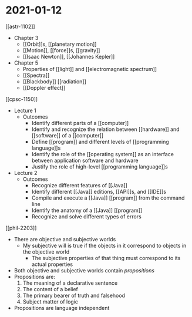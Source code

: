 # 2021-01-12

[[astr-1102]]

- Chapter 3
  - [[Orbit]]s, [[planetary motion]]
  - [[Motion]], [[force]]s, [[gravity]]
  - [[Isaac Newton]], [[Johannes Kepler]]
- Chapter 5
  - Properties of [[light]] and [[electromagnetic spectrum]]
  - [[Spectra]]
  - [[Blackbody]] [[radiation]]
  - [[Doppler effect]]

[[cpsc-1150]]

- Lecture 1
  - Outcomes
    - Identify different parts of a [[computer]]
    - Identify and recognize the relation between [[hardware]] and [[software]] of a [[computer]]
    - Define [[program]] and different levels of [[programming language]]s
    - Identify the role of the [[operating system]] as an interface between application software and hardware
    - Justify the role of high-level [[programming language]]s
- Lecture 2
  - Outcomes
    - Recognize different features of [[Java]]
    - Identify different [[Java]] editions, [[API]]s, and [[IDE]]s
    - Compile and execute a [[Java]] [[program]] from the command line
    - Identify the anatomy of a [[Java]] [[program]]
    - Recognize and solve different types of errors

[[phil-2203]]

- There are objective and subjective worlds
  - My subjective will is true if the objects in it correspond to objects in the objective world
    - The subjective properties of that thing must correspond to its actual properties
- Both objective and subjective worlds contain *propositions*
- Propositions are:
   1. The meaning of a declarative sentence
   2. The content of a belief
   3. The primary bearer of truth and falsehood
   4. Subject matter of logic
- Propositions are language independent

